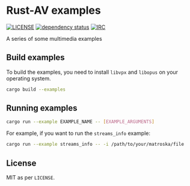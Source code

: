 # Rust-AV examples

[![LICENSE](https://img.shields.io/badge/license-MIT-blue.svg)](LICENSE)
[![dependency status](https://deps.rs/repo/github/rust-av/rust-av/status.svg)](https://deps.rs/repo/github/rust-av/rust-av)
[![IRC](https://img.shields.io/badge/irc-%23rust--av-blue.svg)](http://webchat.freenode.net?channels=%23rust-av&uio=d4)

A series of some multimedia examples

## Build examples

To build the examples, you need to install `libvpx` and `libopus` on your
operating system.

```bash
cargo build --examples
```

## Running examples

```bash
cargo run --example EXAMPLE_NAME -- [EXAMPLE_ARGUMENTS]
```

For example, if you want to run the `streams_info` example:

```bash
cargo run --example streams_info -- -i /path/to/your/matroska/file
```

## License

MIT as per `LICENSE`.
